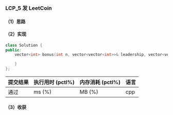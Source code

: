 ### LCP_5 发 LeetCoin

#### （1）思路

#### （2）实现

```cpp
class Solution {
public:
    vector<int> bonus(int n, vector<vector<int>>& leadership, vector<vector<int>>& operations) {

    }
};
```

| 提交结果 | 执行用时 (pctl%) | 内存消耗 (pctl%) | 语言 |
|:---------|:-----------------|:-----------------|:-----|
| 通过     |  ms (%)   |  MB (%)  | cpp  |

#### （3）收获
